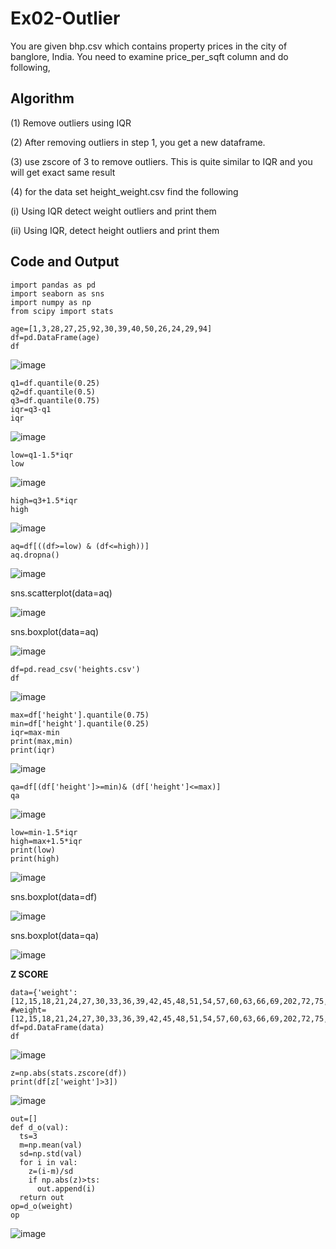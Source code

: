 # Ex02-Outlier
You are given bhp.csv which contains property prices in the city of banglore, India. You need to examine price_per_sqft column and do following,

## Algorithm

(1) Remove outliers using IQR

(2) After removing outliers in step 1, you get a new dataframe.

(3) use zscore of 3 to remove outliers. This is quite similar to IQR and you will get exact same result

(4) for the data set height_weight.csv find the following

(i) Using IQR detect weight outliers and print them

(ii) Using IQR, detect height outliers and print them

## Code and Output
```
import pandas as pd
import seaborn as sns
import numpy as np
from scipy import stats
```
```
age=[1,3,28,27,25,92,30,39,40,50,26,24,29,94]
df=pd.DataFrame(age)
df
```
![image](https://github.com/Pranav-AJ/ODD2023---Datascience---Ex-02/assets/118904526/121bb183-4e6e-4849-85f1-fe9a05c30419)

```
q1=df.quantile(0.25)
q2=df.quantile(0.5)
q3=df.quantile(0.75)
iqr=q3-q1
iqr
```
![image](https://github.com/Pranav-AJ/ODD2023---Datascience---Ex-02/assets/118904526/40c3ed31-fce2-4b1f-ae46-f3ce4a962c8c)

```
low=q1-1.5*iqr
low
```
![image](https://github.com/Pranav-AJ/ODD2023---Datascience---Ex-02/assets/118904526/1313449e-fd92-4293-a058-e62778d144a4)

```
high=q3+1.5*iqr
high
```
![image](https://github.com/Pranav-AJ/ODD2023---Datascience---Ex-02/assets/118904526/84e1dfa4-af88-4013-b772-83b7e73b803e)

```
aq=df[((df>=low) & (df<=high))]
aq.dropna()
```
![image](https://github.com/Pranav-AJ/ODD2023---Datascience---Ex-02/assets/118904526/30a8aefc-acf1-470c-abbd-a7328e60b714)

sns.scatterplot(data=aq)

![image](https://github.com/Pranav-AJ/ODD2023---Datascience---Ex-02/assets/118904526/d8af704f-9810-428e-ae7c-a660ea83c2a8)

sns.boxplot(data=aq)

![image](https://github.com/Pranav-AJ/ODD2023---Datascience---Ex-02/assets/118904526/acecbdb1-9780-4c59-af54-cee21e7da37a)

```
df=pd.read_csv('heights.csv')
df
```
![image](https://github.com/Pranav-AJ/ODD2023---Datascience---Ex-02/assets/118904526/47db2bb3-5cad-4ca6-996c-8e775fa5ded7)

```
max=df['height'].quantile(0.75)
min=df['height'].quantile(0.25)
iqr=max-min
print(max,min)
print(iqr)
```
![image](https://github.com/Pranav-AJ/ODD2023---Datascience---Ex-02/assets/118904526/e77e6633-3945-4405-afda-0d1df20bad26)

```
qa=df[(df['height']>=min)& (df['height']<=max)]
qa
```
![image](https://github.com/Pranav-AJ/ODD2023---Datascience---Ex-02/assets/118904526/72a8d9cb-fa56-44d2-812f-52809917bac6)

```
low=min-1.5*iqr
high=max+1.5*iqr
print(low)
print(high)
```
![image](https://github.com/Pranav-AJ/ODD2023---Datascience---Ex-02/assets/118904526/64b15480-1a1f-46bf-82bb-ff5098f19bfd)

sns.boxplot(data=df)

![image](https://github.com/Pranav-AJ/ODD2023---Datascience---Ex-02/assets/118904526/c58e57ac-efe2-4a6b-85f6-cf580c296e6e)

sns.boxplot(data=qa)

![image](https://github.com/Pranav-AJ/ODD2023---Datascience---Ex-02/assets/118904526/009b24b9-847f-4bf5-bf35-15ff1ef79718)

**Z SCORE**
```
data={'weight':[12,15,18,21,24,27,30,33,36,39,42,45,48,51,54,57,60,63,66,69,202,72,75,78,81,84,232,87,90,93,96,99,258]}
#weight=[12,15,18,21,24,27,30,33,36,39,42,45,48,51,54,57,60,63,66,69,202,72,75,78,81,84,232,87,90,93,96,99,258]
df=pd.DataFrame(data)
df
```
![image](https://github.com/Pranav-AJ/ODD2023---Datascience---Ex-02/assets/118904526/5ed66b0c-363b-4c74-8d97-ace713a0609d)

```
z=np.abs(stats.zscore(df))
print(df[z['weight']>3])
```
![image](https://github.com/Pranav-AJ/ODD2023---Datascience---Ex-02/assets/118904526/76ac0638-f9d9-42c4-9540-46db35e44ea8)

```
out=[]
def d_o(val):
  ts=3
  m=np.mean(val)
  sd=np.std(val)
  for i in val:
    z=(i-m)/sd
    if np.abs(z)>ts:
      out.append(i)
  return out
op=d_o(weight)
op
```
![image](https://github.com/Pranav-AJ/ODD2023---Datascience---Ex-02/assets/118904526/89e8f0d5-16e9-41f6-8843-2621e49b68b4)
